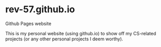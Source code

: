 # rev-57.github.io
Github Pages website

This is my personal website (using github.io) to show off my CS-related projects (or any other personal projects I deem worthy).
